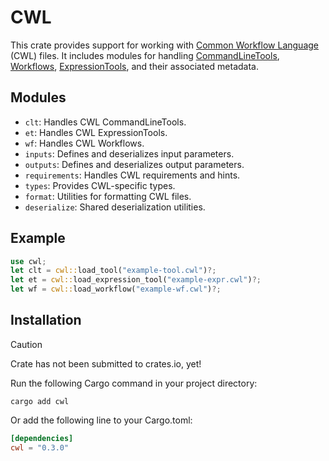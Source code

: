 # CWL
This crate provides support for working with [Common Workflow Language](https://www.commonwl.org/v1.2/) (CWL) files.
It includes modules for handling [CommandLineTools](https://www.commonwl.org/v1.2/CommandLineTool.html), [Workflows](https://www.commonwl.org/v1.2/Workflow.html), [ExpressionTools](https://www.commonwl.org/v1.2/Workflow.html#ExpressionTool), and their associated metadata.

## Modules
- `clt`: Handles CWL CommandLineTools.
- `et`: Handles CWL ExpressionTools.
- `wf`: Handles CWL Workflows.
- `inputs`: Defines and deserializes input parameters.
- `outputs`: Defines and deserializes output parameters.
- `requirements`: Handles CWL requirements and hints.
- `types`: Provides CWL-specific types.
- `format`: Utilities for formatting CWL files.
- `deserialize`: Shared deserialization utilities.

## Example
```rust
use cwl;
let clt = cwl::load_tool("example-tool.cwl")?;
let et = cwl::load_expression_tool("example-expr.cwl")?;
let wf = cwl::load_workflow("example-wf.cwl")?;
```

## Installation
> [!CAUTION]
> Crate has not been submitted to crates.io, yet!

Run the following Cargo command in your project directory:
```
cargo add cwl
```
Or add the following line to your Cargo.toml:
```toml
[dependencies]
cwl = "0.3.0"
```